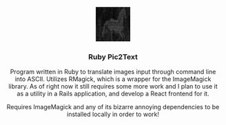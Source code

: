<div align="center">
  <a href="https://github.com/github_username/repo_name">
    <img src="./output.png" alt="horse image ascii output" width="80" height="80">
  </a>

<h3 align="center">Ruby Pic2Text</h3>

  <p align="center">
    Program written in Ruby to translate images input through command line into ASCII.
    Utilizes RMagick, which is a wrapper for the ImageMagick library.
    As of right now it still requires some more work and I plan to 
    use it as a utility in a Rails application, and develop a React frontend for it.
  </p>
  
  <p align="center">
    Requires ImageMagick and any of its bizarre annoying dependencies to be installed
    locally in order to work!
  </p>
  
  <p align="center">
    
  </p>
</div>
